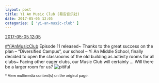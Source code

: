```yaml
---
layout: post
title: Yi An Music Club (易安音乐社)
date: 2017-05-05 12:05
categories: [ 'yi-an-music-club' ]
---
```


<div class="weibo-info">
  <a href="http://weibo.com/6094546964/F1Gtgi5TN">2017-05-05 12:05</a>
</div>

[#YiAnMusicClub](http://weibo.com/p/100808beae2e3e05b17b64f63ebedca39f19b2) Episode 11 released~ Thanks to the great success on the plan – “Diversified Campus”, our school – Yi An Middle School, finally decided to open the classrooms of the old building as activity rooms for all clubs~ Facing other eager clubs, our Music Club will certainly … Will there be a larger room for us? ![pitiful](http://img.t.sinajs.cn/t4/appstyle/expression/ext/normal/af/kl_org.gif)

<!-- more -->

<small>* View multimedia content(s) on the original page.</small>
